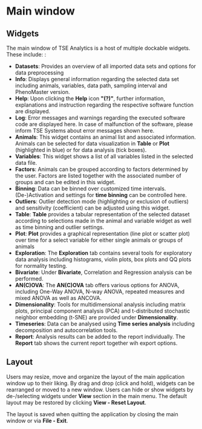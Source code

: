 # Main window

## Widgets

The main window of TSE Analytics is a host of multiple dockable widgets. These include:
:
- **Datasets**: Provides an overview of all imported data sets and options for data preprocessing
- **Info**: Displays general information regarding the selected data set including animals, variables, data path, sampling interval and PhenoMaster version.
- **Help**: Upon clicking the **Help** icon **"(?)"**, further information, explanations and instruction regarding the respective software function are displayed.
- **Log**: Error messages and warnings regarding the executed software code are displayed here. In case of malfunction of the software, please inform TSE Systems about error messages shown here.
- **Animals**: This widget contains an animal list and associated information. Animals can be selected for data visualization in **Table** or **Plot** (highlighted in blue) or for data analysis (tick boxes).
- **Variables**: This widget shows a list of all variables listed in the selected data file.
- **Factors**: Animals can be grouped according to factors determined by the user. Factors are listed together with the associated number of groups and can be edited in this widget.
- **Binning**: Data can be binned over customized time intervals. (De-)Activation and settings for **time binning** can be controlled here.
- **Outliers**: Outlier detection mode (highlighting or exclusion of outliers) and sensitivity (coefficient) can be adjusted using this widget.
- **Table**: **Table** provides a tabular representation of the selected dataset according to selections made in the animal and variable widget as well as time binning and outlier settings.
- **Plot**: **Plot** provides a graphical representation (line plot or scatter plot) over time for a select variable for either single animals or groups of animals
- **Exploration**: The **Exploration** tab contains several tools for exploratory data analysis including histograms, violin plots, box plots and QQ plots for normality testing.
- **Bivariate**: Under **Bivariate**, Correlation and Regression analysis can be performed. 
- **AN(C)OVA**: The **AN(C)OVA** tab offers various options for ANOVA, including One-Way ANOVA, N-way ANOVA, repeated measures and mixed ANOVA as well as ANCOVA.
- **Dimensionality**: Tools for multidimensional analysis including matrix plots, principal component analysis (PCA) and t-distributed stochastic neighbor embedding (t-SNE) are provided under **Dimensionality**.
- **Timeseries**: Data can be analysed using **Time series analysis** including decomposition and autocorrelation tools.
- **Report**: Analysis results can be added to the report individually. The **Report** tab shows the current report together wih export options.

## Layout

Users may resize, move and organize the layout of the main application window 
up to their liking.  By drag and drop (click and hold), widgets can be rearranged or moved to a new window. Users can hide or show widgets by de-/selecting widgets under **View** section in the main menu.
The default layout may be restored by clicking **View - Reset Layout**.

The layout is saved when quitting the application by closing the main window or via **File - Exit**.
